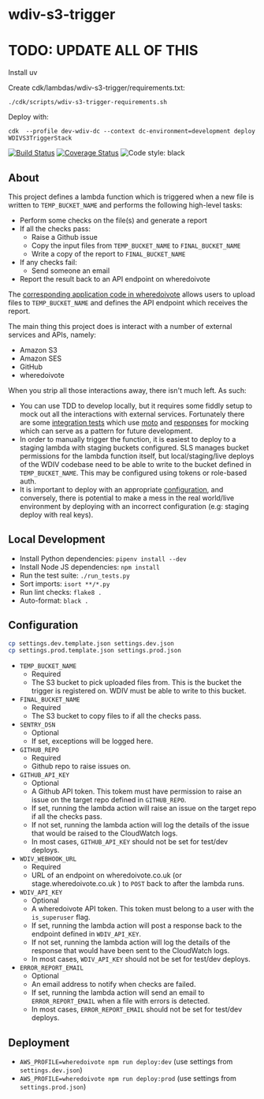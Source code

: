 # wdiv-s3-trigger


# TODO: UPDATE ALL OF THIS

Install uv

Create cdk/lambdas/wdiv-s3-trigger/requirements.txt:
```
./cdk/scripts/wdiv-s3-trigger-requirements.sh
```

Deploy with:
```
cdk  --profile dev-wdiv-dc --context dc-environment=development deploy WDIVS3TriggerStack
```



[![Build Status](https://travis-ci.org/DemocracyClub/wdiv-s3-trigger.svg?branch=master)](https://travis-ci.org/DemocracyClub/wdiv-s3-trigger)
[![Coverage Status](https://coveralls.io/repos/github/DemocracyClub/wdiv-s3-trigger/badge.svg?branch=master)](https://coveralls.io/github/DemocracyClub/wdiv-s3-trigger?branch=master)
![Code style: black](https://img.shields.io/badge/code%20style-black-000000.svg)


## About

This project defines a lambda function which is triggered when a new file is written to `TEMP_BUCKET_NAME` and performs the following high-level tasks:

* Perform some checks on the file(s) and generate a report
* If all the checks pass:
  * Raise a Github issue
  * Copy the input files from `TEMP_BUCKET_NAME` to `FINAL_BUCKET_NAME`
  * Write a copy of the report to `FINAL_BUCKET_NAME`
* If any checks fail:
  * Send someone an email
* Report the result back to an API endpoint on wheredoivote

The [corresponding application code in wheredoivote](https://github.com/DemocracyClub/UK-Polling-Stations/tree/master/polling_stations/apps/file_uploads) allows users to upload files to `TEMP_BUCKET_NAME` and defines the API endpoint which receives the report.

The main thing this project does is interact with a number of external services and APIs, namely:

* Amazon S3
* Amazon SES
* GitHub
* wheredoivote

When you strip all those interactions away, there isn't much left. As such:

* You can use TDD to develop locally, but it requires some fiddly setup to mock out all the interactions with external services. Fortunately there are some [integration tests](https://github.com/DemocracyClub/wdiv-s3-trigger/blob/master/tests/test_handler.py) which use [moto](https://github.com/spulec/moto) and [responses](https://github.com/getsentry/responses) for mocking which can serve as a pattern for future development.
* In order to manually trigger the function, it is easiest to deploy to a staging lambda with staging buckets configured. SLS manages bucket permissions for the lambda function itself, but local/staging/live deploys of the WDIV codebase need to be able to write to the bucket defined in `TEMP_BUCKET_NAME`. This may be configured using tokens or role-based auth.
* It is important to deploy with an appropriate [configuration](#configuration), and conversely, there is potential to make a mess in the real world/live environment by deploying with an incorrect configuration (e.g: staging deploy with real keys).

## Local Development

* Install Python dependencies: `pipenv install --dev`
* Install Node JS dependencies: `npm install`
* Run the test suite: `./run_tests.py`
* Sort imports: `isort **/*.py`
* Run lint checks: `flake8 .`
* Auto-format: `black .`

## Configuration

```sh
cp settings.dev.template.json settings.dev.json
cp settings.prod.template.json settings.prod.json
```

* `TEMP_BUCKET_NAME`
  * Required
  * The S3 bucket to pick uploaded files from. This is the bucket the trigger is registered on. WDIV must be able to write to this bucket.
* `FINAL_BUCKET_NAME`
  * Required
  * The S3 bucket to copy files to if all the checks pass.
* `SENTRY_DSN`
  * Optional
  * If set, exceptions will be logged here.
* `GITHUB_REPO`
  * Required
  * Github repo to raise issues on.
* `GITHUB_API_KEY`
  * Optional
  * A Github API token. This tokem must have permission to raise an issue on the target repo defined in `GITHUB_REPO`.
  * If set, running the lambda action will raise an issue on the target repo if all the checks pass.
  * If not set, running the lambda action will log the details of the issue that would be raised to the CloudWatch logs.
  * In most cases, `GITHUB_API_KEY` should not be set for test/dev deploys.
* `WDIV_WEBHOOK_URL`
  * Required
  * URL of an endpoint on wheredoivote.co.uk (or stage.wheredoivote.co.uk ) to `POST` back to after the lambda runs.
* `WDIV_API_KEY`
  * Optional
  * A wheredoivote API token. This token must belong to a user with the `is_superuser` flag.
  * If set, running the lambda action will post a response back to the endpoint defined in `WDIV_API_KEY`.
  * If not set, running the lambda action will log the details of the response that would have been sent to the CloudWatch logs.
  * In most cases, `WDIV_API_KEY` should not be set for test/dev deploys.
* `ERROR_REPORT_EMAIL`
  * Optional
  * An email address to notify when checks are failed.
  * If set, running the lambda action will send an email to `ERROR_REPORT_EMAIL` when a file with errors is detected.
  * In most cases, `ERROR_REPORT_EMAIL` should not be set for test/dev deploys.

## Deployment

* `AWS_PROFILE=wheredoivote npm run deploy:dev` (use settings from `settings.dev.json`)
* `AWS_PROFILE=wheredoivote npm run deploy:prod` (use settings from `settings.prod.json`)
